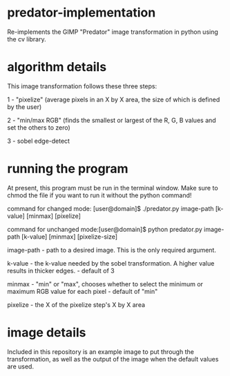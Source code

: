 # predator-implementation
Re-implements the GIMP "Predator" image transformation in python using the cv library.

# algorithm details
This image transformation follows these three steps:

1 - "pixelize" (average pixels in an X by X area, the size of which is defined by the user)

2 - "min/max RGB" (finds the smallest or largest of the R, G, B values and set the others to zero)

3 - sobel edge-detect

# running the program
At present, this program must be run in the terminal window.
Make sure to chmod the file if you want to run it without the python command!

command for changed mode: \[user@domain]$ ./predator.py image-path \[k-value] \[minmax] \[pixelize]

command for unchanged mode:\[user@domain]$ python predator.py image-path \[k-value] \[minmax] \[pixelize-size]

image-path - path to a desired image. This is the only required argument.

k-value - the k-value needed by the sobel transformation. A higher value results in thicker edges. - default of 3

minmax - "min" or "max", chooses whether to select the minimum or maximum RGB value for each pixel - default of "min"

pixelize - the X of the pixelize step's X by X area

# image details
Included in this repository is an example image to put through the transformation, as well as the output of the image when the default values are used.
